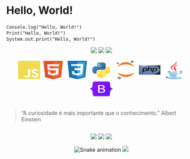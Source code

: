 <h1>Hello, World!</h1>

```
Console.log("Hello, World!")
Print("Hello, World!")
System.out.print("Hello, World!")
```

<div align="center">
  <img height="150em" src="https://i.gifer.com/origin/c8/c8f3a2b28cb3660df7d216e63e61862e.gif">
  <img height="150em" src="https://github-readme-stats.vercel.app/api?username=rafaelleitedasilva&show_icons=true&theme=dark&include_all_commits=true&count_private=true"/>
  <img height="150em" src="https://github-readme-stats.vercel.app/api/top-langs/?username=rafaelleitedasilva&layout=compact&langs_count=7&theme=dark"/>
    
</div>  
  <div style="text-align: center; margin: auto;" align="center"><br>
   <img align="center" alt="Rafael-Js" height="50" width="60" src="https://raw.githubusercontent.com/devicons/devicon/master/icons/javascript/javascript-plain.svg">
   <img align="center" alt="Rafael-HTML" height="50" width="60" src="https://raw.githubusercontent.com/devicons/devicon/master/icons/html5/html5-original.svg"> 
   <img align="center"  alt="Rafael-CSS" height="50" width="60" src="https://raw.githubusercontent.com/devicons/devicon/master/icons/css3/css3-original.svg">
   <img align="center" alt="Rafael-Python" height="50" width="60" src="https://raw.githubusercontent.com/devicons/devicon/master/icons/python/python-original.svg">
    <img align="center" alt="Rafael-jupyter" height="50" width="60" src="https://raw.githubusercontent.com/devicons/devicon/master/icons/jupyter/jupyter-original.svg">
    <img align="center" alt="Rafael-php" height="50" width="60" src="https://raw.githubusercontent.com/devicons/devicon/master/icons/php/php-original.svg">
    <img align="center" alt="Rafael-java" height="50" width="60" src="https://raw.githubusercontent.com/devicons/devicon/master/icons/java/java-original.svg">
    <img align="center" alt="Rafael-bootstrap" height="50" width="60" src="https://raw.githubusercontent.com/devicons/devicon/master/icons/bootstrap/bootstrap-original.svg">
  </div>
  <br>
  
   
   > “A curiosidade é mais importante que o conhecimento.” Albert Einstein
   
  
  
  ##
 
  
  <div align="center">
  <a align="center" href="https://www.instagram.com/1car0_/" target="_blank"><img src="https://img.shields.io/badge/-Instagram-%23E4405F?style=for-the-badge&logo=instagram&logoColor=white" target="_blank"></a>
 <a align="center"  href="mailto:rafael.leite.14@hotmail.com" target="_blank"><img src="https://img.shields.io/badge/Microsoft_Outlook-0078D4?style=for-the-badge&logo=microsoft-outlook&logoColor=white" target="_blank"></a> 
  <a align="center" href="https://www.linkedin.com/in/rafael-leite-da-silva-10654a222/" target="_blank"><img src="https://img.shields.io/badge/-LinkedIn-%230077B5?style=for-the-badge&logo=linkedin&logoColor=white" target="_blank"><a/>
    
    
![Snake animation](https://github.com/rafaelleitedasilva/rafaelleitedasilva/blob/output/github-contribution-grid-snake.svg)
<img height="180em" margin-bottom="40px" src="https://downloadwap.com/thumbs3/screensavers/d/new/misc/walking_man-314762.gif">
</div>

